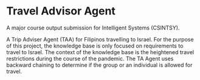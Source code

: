 # Travel Advisor Agent
A major course output submission for Intelligent Systems (CSINTSY).

A Trip Adviser Agent (TAA) for Filipinos travelling to Israel. For the purpose of this project, the knowledge base is only focused on requirements to travel to Israel. The context of the knowledge base is the heightened travel restrictions during the course of the pandemic. The TA Agent uses backward chaining to determine if the group or an individual is allowed for travel.
